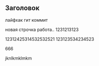 ## Заголовок

лайфхак гит коммит

новая строчка
работа..
1231213123

12312425314532532521
123123534234523

666



jknlkmklmkm 